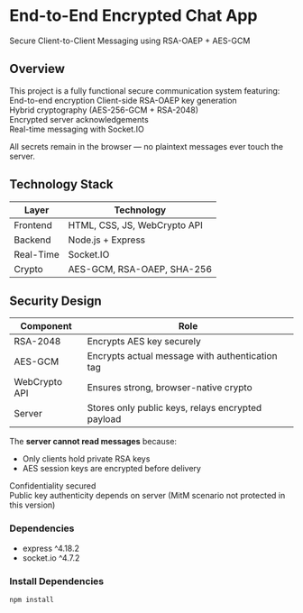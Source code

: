 # End-to-End Encrypted Chat App  
Secure Client-to-Client Messaging using RSA-OAEP + AES-GCM

##  Overview
This project is a fully functional secure communication system featuring:
End-to-end encryption 
Client-side RSA-OAEP key generation  
Hybrid cryptography (AES-256-GCM + RSA-2048)  
Encrypted server acknowledgements  
Real-time messaging with Socket.IO  

All secrets remain in the browser — no plaintext messages ever touch the server.

##  Technology Stack
| Layer | Technology |
|------|------------|
| Frontend | HTML, CSS, JS, WebCrypto API |
| Backend | Node.js + Express |
| Real-Time | Socket.IO |
| Crypto | AES-GCM, RSA-OAEP, SHA-256 |

##  Security Design

| Component | Role |
|----------|-----|
| RSA-2048 | Encrypts AES key securely |
| AES-GCM | Encrypts actual message with authentication tag |
| WebCrypto API | Ensures strong, browser-native crypto |
| Server | Stores only public keys, relays encrypted payload |

The **server cannot read messages** because:
- Only clients hold private RSA keys
- AES session keys are encrypted before delivery

Confidentiality secured  
Public key authenticity depends on server (MitM scenario not protected in this version)

### Dependencies
- express ^4.18.2
- socket.io ^4.7.2

### Install Dependencies

```sh
npm install

